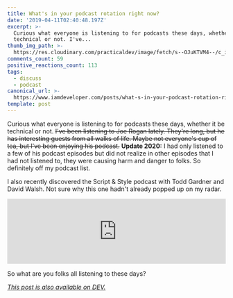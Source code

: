 ```yaml
---
title: What's in your podcast rotation right now?
date: '2019-04-11T02:40:48.197Z'
excerpt: >-
  Curious what everyone is listening to for podcasts these days, whether it be
  technical or not. I've...
thumb_img_path: >-
  https://res.cloudinary.com/practicaldev/image/fetch/s--OJuKTVM4--/c_imagga_scale,f_auto,fl_progressive,h_420,q_auto,w_1000/https://dev-to-uploads.s3.amazonaws.com/i/92l49uwieldm3m1llqna.png
comments_count: 59
positive_reactions_count: 113
tags:
  - discuss
  - podcast
canonical_url: >-
  https://www.iamdeveloper.com/posts/what-s-in-your-podcast-rotation-right-now-47l2/
template: post
---
```


Curious what everyone is listening to for podcasts these days, whether it be technical or not. ~~I've been listening to Joe Rogan lately. They're long, but he has interesting guests from all walks of life. Maybe not everyone's cup of tea, but I've been enjoying his podcast.~~ **Update 2020:** I had only listened to a few of his podcast episodes but did not realize in other episodes that I had not listened to, they were causing harm and danger to folks. So definitely off my podcast list.

I also recently discovered the Script & Style podcast with Todd Gardner and David Walsh. Not sure why this one hadn't already popped up on my radar.

<iframe class="liquidTag" src="https://dev.to/embed/twitter?args=964166582623752193" style="border: 0; width: 100%;"></iframe>

So what are you folks all listening to these days?

_[This post is also available on DEV.](https://dev.to/nickytonline/what-s-in-your-podcast-rotation-right-now-47l2)_

<script>
const parent = document.getElementsByTagName('head')[0];
const script = document.createElement('script');
script.type = 'text/javascript';
script.src = 'https://cdnjs.cloudflare.com/ajax/libs/iframe-resizer/4.1.1/iframeResizer.min.js';
script.charset = 'utf-8';
script.onload = function() {
    window.iFrameResize({}, '.liquidTag');
};
parent.appendChild(script);
</script>
